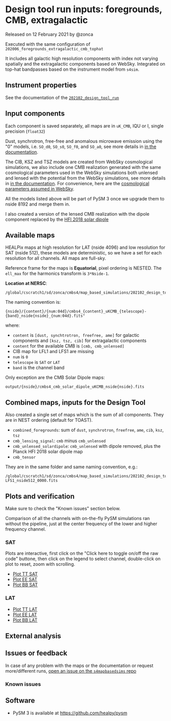 Design tool run inputs: foregrounds, CMB, extragalactic
=======================================================

Released on 12 February 2021 by @zonca

Executed with the same configuration of `202006_foregrounds_extragalactic_cmb_tophat`

It includes all galactic high resolution components with index not varying spatially and the extragalactic
components based on WebSky. Integrated on top-hat bandpasses based on the instrument model from `s4sim`.

## Instrument properties

See the documentation of the [`202102_design_tool_run`](https://github.com/CMB-S4/s4mapbasedsims/tree/master/202102_design_tool_run)

## Input components

Each component is saved separately, all maps are in `uK_CMB`, IQU or I, single precision (`float32`)

Dust, synchrotron, free-free and anomalous microwave emission using the "0" models, i.e. `SO_d0`, `SO_s0`, `SO_f0`, and `SO_a0`, see more details in [in the documentation](https://so-pysm-models.readthedocs.io/en/latest/highres_templates.html#details-about-individual-models).

The CIB, KSZ and TSZ models are created from WebSky cosmological simulations, 
we also include one CMB realization generated with the same cosmological parameters used in the WebSky simulations both unlensed and lensed with the potential from the WebSky simulations,
see more details in [in the documentation](https://so-pysm-models.readthedocs.io/en/latest/models.html#websky).
For convenience, here are the [cosmological parameters assumed in WebSky](https://mocks.cita.utoronto.ca/data/websky/v0.0/cosmology.py).

All the models listed above will be part of PySM 3 once we upgrade them to nside 8192 and merge them in.

I also created a version of the lensed CMB realization with the dipole component replaced by the [HFI 2018 solar dipole](https://wiki.cosmos.esa.int/planck-legacy-archive/index.php/Map-making#HFI_2018_Solar_dipole)

## Available maps

HEALPix maps at high resolution for LAT (nside 4096) and low resolution for SAT (nside 512), these models are deterministic, so we have
a set for each resolution for all channels. All maps are full-sky.

Reference frame for the maps is **Equatorial**, pixel ordering is NESTED.
The `ell_max` for the harmonics transform is `3*Nside-1`.

**Location at NERSC**:

    /global/cscratch1/sd/zonca/cmbs4/map_based_simulations/202102_design_tool_input

The naming convention is:

    {nside}/{content}/{num:04d}/cmbs4_{content}_uKCMB_{telescope}-{band}_nside{nside}_{num:04d}.fits"

where:

* `content` is `[dust, synchtrotron, freefree, ame]` for galactic components and `[ksz, tsz, cib]` for extragalactic components
* `content` for the available CMB is `[cmb, cmb_unlensed]`
*  CIB map for LFL1 and LFS1 are missing
* `num` is `0`
* `telescope` is `SAT` or `LAT`
* `band` is the channel band

Only exception are the CMB Solar Dipole maps:

    output/{nside}/cmbs4_cmb_solar_dipole_uKCMB_nside{nside}.fits

## Combined maps, inputs for the Design Tool

Also created a single set of maps which is the sum of all components. They are in NEST ordering (default for TOAST).

* `combined_foregrounds`: sum of `dust`, `synchrotron`, `freefree`, `ame`, `cib`, `ksz`, `tsz`
* `cmb_lensing_signal`: `cmb` minus `cmb_unlensed`
* `cmb_unlensed_solardipole`: `cmb_unlensed` with dipole removed, plus the Planck HFI 2018 solar dipole map
* `cmb_tensor`

They are in the same folder and same naming convention, e.g.:

    /global/cscratch1/sd/zonca/cmbs4/map_based_simulations/202102_design_tool_input/512/combined_foregrounds/0000/cmbs4_combined_foregrounds_uKCMB_SAT-LFS1_nside512_0000.fits

## Plots and verification

Make sure to check the "Known issues" section below.

Comparison of all the channels with on-the-fly PySM simulations ran without the pipeline, just at the center frequency of the lower and higher frequency channel.

### SAT

Plots are interactive, first click on the "Click here to toggle on/off the raw code" buttone, then click on the legend to select channel, double-click on plot to reset, zoom with scrolling.

* [Plot TT SAT](https://nbviewer.jupyter.org/gist/zonca/38e85587e02d5741425387f7ba2c8034)
* [Plot EE SAT](https://nbviewer.jupyter.org/gist/zonca/14873cd787be0d84b023e774b3269301)
* [Plot BB SAT](https://nbviewer.jupyter.org/gist/zonca/1381e3c785f5bd47d3b5152ff1806e32)

### LAT

* [Plot TT LAT](https://nbviewer.jupyter.org/gist/zonca/7c93b466fc247277edbbdf3308863ada)
* [Plot EE LAT](https://nbviewer.jupyter.org/gist/zonca/8c5faf168972950bbfdb78eae2768626)
* [Plot BB LAT](https://nbviewer.jupyter.org/gist/zonca/981e6bf2b698f83eee691025380db656)


## External analysis


## Issues or feedback

In case of any problem with the maps or the documentation or request more/different runs, [open an issue on the `s4mapbasedsims` repo](https://github.com/CMB-S4/s4mapbasedsims/issues)

### Known issues


## Software

* PySM 3 is available at <https://github.com/healpy/pysm>
